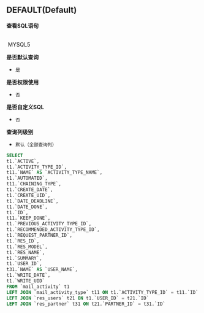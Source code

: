 ## DEFAULT(Default) <!-- {docsify-ignore-all} -->



<p class="panel-title"><b>查看SQL语句</b></p>
<br>

<el-row>
&nbsp;<el-tag @click="MYSQL5 = true">MYSQL5</el-tag>
</el-row>

<br>
<p class="panel-title"><b>是否默认查询</b></p>

* `是`

<p class="panel-title"><b>是否权限使用</b></p>

* `否`

<p class="panel-title"><b>是否自定义SQL</b></p>

* `否`

<p class="panel-title"><b>查询列级别</b></p>

* `默认（全部查询列）`






<el-dialog v-model="MYSQL5" title="MYSQL5">

```sql
SELECT
t1.`ACTIVE`,
t1.`ACTIVITY_TYPE_ID`,
t11.`NAME` AS `ACTIVITY_TYPE_NAME`,
t1.`AUTOMATED`,
t11.`CHAINING_TYPE`,
t1.`CREATE_DATE`,
t1.`CREATE_UID`,
t1.`DATE_DEADLINE`,
t1.`DATE_DONE`,
t1.`ID`,
t11.`KEEP_DONE`,
t1.`PREVIOUS_ACTIVITY_TYPE_ID`,
t1.`RECOMMENDED_ACTIVITY_TYPE_ID`,
t1.`REQUEST_PARTNER_ID`,
t1.`RES_ID`,
t1.`RES_MODEL`,
t1.`RES_NAME`,
t1.`SUMMARY`,
t1.`USER_ID`,
t31.`NAME` AS `USER_NAME`,
t1.`WRITE_DATE`,
t1.`WRITE_UID`
FROM `mail_activity` t1 
LEFT JOIN `mail_activity_type` t11 ON t1.`ACTIVITY_TYPE_ID` = t11.`ID` 
LEFT JOIN `res_users` t21 ON t1.`USER_ID` = t21.`ID` 
LEFT JOIN `res_partner` t31 ON t21.`PARTNER_ID` = t31.`ID` 


```

</el-dialog>

<script>
 const { createApp } = Vue
  createApp({
    data() {
      return {
                MYSQL5 : false
        
      }
    },
    methods: {
    }
  }).use(ElementPlus).mount('#app')
</script>